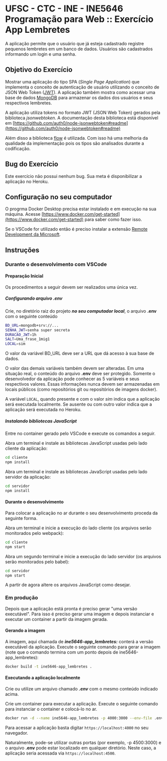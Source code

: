 # UFSC - CTC - INE - INE5646 Programação para Web :: Exercício App Lembretes

A aplicação permite que o usuário que já esteja cadastrado registre pequenos lembretes em um banco de dados. Usuários são cadastrados informando um login e uma senha.

## Objetivo do Exercício

Mostrar uma aplicação do tipo SPA (*Single Page Application*) que implementa o conceito de autenticação de usuário utilizando o conceito de JSON Web Token ([JWT](https://jwt.io/)). A aplicação também mostra como acessar uma base de dados [MongoDB](https://docs.mongodb.com/) para armazenar os dados dos usuários e seus respectivos lembretes.

A aplicação utiliza tokens no formato JWT (JSON Web Token) gerados pela
biblioteca *jsonwebtoken*. A documentação desta biblioteca está disponível em
[https://github.com/auth0/node-jsonwebtoken#readme](https://github.com/auth0/node-jsonwebtoken#readme)

Além disso a biblioteca [flow](https://flow.org) é utilizada. Com isso há uma melhoria da qualidade da implementação pois os tipos são analisados durante a codificação.

## Bug do Exercício

Este exercício não possui nenhum bug. Sua meta é disponibilizar a aplicação no Heroku.

## Configuração no seu computador

O progrma Docker Desktop precisa estar instalado e em execução na sua máquina. Acesse [https://www.docker.com/get-started](https://www.docker.com/get-started) para saber como fazer isso.

Se o VSCode for utilizado então é preciso instalar a extensão [Remote Development da Microsoft](https://marketplace.visualstudio.com/items?itemName=ms-vscode-remote.vscode-remote-extensionpack).

## Instruções

### Durante o desenvolvimento com VSCode

#### Preparação Inicial

Os procedimentos a seguir devem ser realizados uma única vez.

##### Configurando arquivo .env

Crie, no diretório raiz do projeto ***no seu computador local***, o arquivo **.env** com o seguinte conteúdo

```bash
BD_URL=mongodb+srv://...
SENHA_JWT=senha super secreta
DURACAO_JWT=1h
SALT=Uma_frase_1mig1
LOCAL=sim
```

O valor da variável BD_URL deve ser a URL que dá acesso à sua base de dados.

O valor das demais variáveis também devem ser alteradas. Em uma situação real, o conteúdo do arquivo **.env** deve ser protegido. Somente o desenvolvedor da aplicação pode conhecer as 5 variáveis e seus respectivos valores. Essas informações nunca devem ser armazenadas em locais públicos (como repositórios git ou repositórios de imagens docker).

A variável `LOCAL`, quando presente e com o valor *sim*  indica que a aplicação será executada localmente. Se ausente ou com outro valor indica que a aplicação será executada no Heroku.

##### Instalando bibliotecas JavaScript

Entre no container gerado pelo VSCode e execute os comandos a seguir.

Abra um terminal e instale as bibliotecas JavaScript usadas pelo lado cliente da aplicação:

```bash
cd cliente
npm install
```

Abra um terminal e instale as bibliotecas JavaScript usadas pelo lado servidor da aplicação:

```bash
cd servidor
npm install
```

#### Durante o desenvolvimento

Para colocar a aplicação no ar durante o seu desenvolvimento proceda da seguinte forma.

Abra um terminal e inicie a execução do lado cliente (os arquivos serão monitorados pelo webpack):

```bash
cd cliente
npm start
```

Abra um segundo terminal e inicie a execução do lado servidor (os arquivos serão monitorados pelo babel):

```bash
cd servidor
npm start
```

A partir de agora altere os arquivos JavaScript como desejar.

### Em produção

Depois que a aplicação está pronta é preciso gerar "uma versão executável". Para isso é preciso gerar uma imagem e depois instanciar e executar um container a partir da imagem gerada.

#### Gerando a imagem

A imagem, aqui chamada de ***ine5646-app_lembretes:*** conterá a versão executável da aplicação. Execute o seguinte comando para gerar a imagem (note que o comando termina com um ponto depois de ine5646-app_lembretes):

```bash
docker build -t ine5646-app_lembretes .
```

#### Executando a aplicação localmente

Crie ou utilize um arquivo chamado ***.env*** com o mesmo conteúdo indicado acima.

Crie um container para executar a aplicação. Execute o seguinte comando para instanciar o container e colocá-lo no ar.

```bash
docker run -d --name ine5646-app_lembretes -p 4000:3000 --env-file .env ine5646-app_lembretes
```

Para acessar a aplicação basta digitar `https://localhost:4000` no seu navegador.

Naturalmente, pode-se utilizar outras portas (por exemplo, -p 4500:3000) e o arquivo **.env** pode estar localizado em qualquer diretório. Neste caso, a aplicação seria acessada via `https://localhost:4500`.
